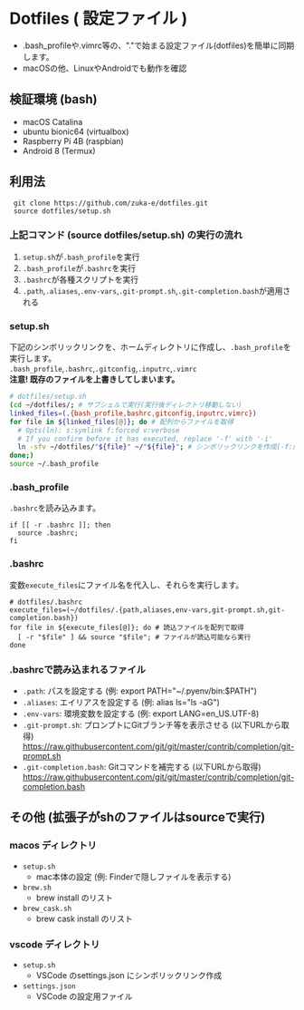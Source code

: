 # Dotfiles ( 設定ファイル )
- .bash_profileや.vimrc等の、"."で始まる設定ファイル(dotfiles)を簡単に同期します。
- macOSの他、LinuxやAndroidでも動作を確認

## 検証環境 (bash)
- macOS Catalina
- ubuntu bionic64 (virtualbox)
- Raspberry Pi 4B (raspbian)
- Android 8 (Termux)

## 利用法

```Shell
 git clone https://github.com/zuka-e/dotfiles.git  
 source dotfiles/setup.sh
```

### 上記コマンド (source dotfiles/setup.sh) の実行の流れ
1. `setup.sh`が`.bash_profile`を実行  
1. `.bash_profile`が`.bashrc`を実行  
1. `.bashrc`が各種スクリプトを実行  
1. `.path`,`.aliases`,`.env-vars`,`.git-prompt.sh`,`.git-completion.bash`が適用される  


### setup.sh
下記のシンボリックリンクを、ホームディレクトリに作成し、`.bash_profile`を実行します。  
`.bash_profile`,`.bashrc`,`.gitconfig`,`.inputrc`,`.vimrc`  
**注意! 既存のファイルを上書きしてしまいます。**

```Shell:setup.sh
# dotfiles/setup.sh
(cd ~/dotfiles/; # サブシェルで実行(実行後ディレクトリ移動しない)
linked_files=(.{bash_profile,bashrc,gitconfig,inputrc,vimrc})
for file in ${linked_files[@]}; do # 配列からファイルを取得
  # Opts(ln): s:symlink f:forced v:verbose
  # If you confirm before it has executed, replace '-f' with '-i'
  ln -sfv ~/dotfiles/"${file}" ~/"${file}"; # シンボリックリンクを作成(-f:同名ファイルを上書き)
done;)
source ~/.bash_profile
```

### .bash_profile
`.bashrc`を読み込みます。
```Shell:.bash_profile
if [[ -r .bashrc ]]; then
  source .bashrc;
fi
```

### .bashrc
変数`execute_files`にファイル名を代入し、それらを実行します。  

```Shell:.bashrc
# dotfiles/.bashrc
execute_files=(~/dotfiles/.{path,aliases,env-vars,git-prompt.sh,git-completion.bash})
for file in ${execute_files[@]}; do # 読込ファイルを配列で取得
  [ -r "$file" ] && source "$file"; # ファイルが読込可能なら実行
done
```

### .bashrcで読み込まれるファイル
- `.path`: パスを設定する (例: export PATH="~/.pyenv/bin:$PATH")  
- `.aliases`: エイリアスを設定する (例: alias ls="ls -aG")  
- `.env-vars`: 環境変数を設定する (例: export LANG=en_US.UTF-8)  
- `.git-prompt.sh`: プロンプトにGitブランチ等を表示させる (以下URLから取得)  
https://raw.githubusercontent.com/git/git/master/contrib/completion/git-prompt.sh
- `.git-completion.bash`: Gitコマンドを補完する (以下URLから取得)  
https://raw.githubusercontent.com/git/git/master/contrib/completion/git-completion.bash
  
  
 ## その他 (拡張子がshのファイルはsourceで実行)
 
 ### macos ディレクトリ
 - `setup.sh`
   - mac本体の設定 (例: Finderで隠しファイルを表示する)
 - `brew.sh`
   - brew install のリスト
 - `brew_cask.sh`
   - brew cask install のリスト
 
 ### vscode ディレクトリ
 - `setup.sh`
   - VSCode のsettings.json にシンボリックリンク作成
 - `settings.json`
   - VSCode の設定用ファイル
 
